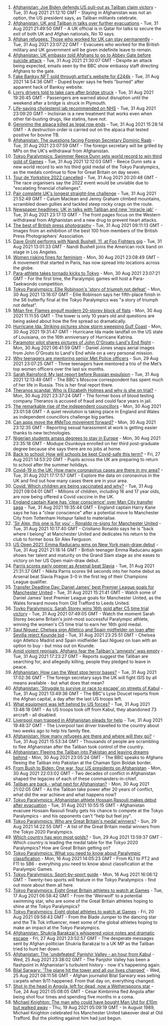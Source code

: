 1. [Afghanistan: Joe Biden defends US pull-out as Taliban claim victory](https://www.bbc.co.uk/news/world-asia-58403735?at_medium=RSS&at_campaign=KARANGA) - Tue, 31 Aug 2021 21:12:10 GMT - Staying in Afghanistan was not an option, the US president says, as Taliban militants celebrate.
2. [Afghanistan: UK and Taliban in talks over further evacuations](https://www.bbc.co.uk/news/uk-58403050?at_medium=RSS&at_campaign=KARANGA) - Tue, 31 Aug 2021 21:49:50 GMT - A UK official is in Qatar for talks to secure the exit of both UK and Afghan nationals, No 10 says.
3. [Afghan refugees: Those who worked for UK can stay permanently](https://www.bbc.co.uk/news/uk-58402721?at_medium=RSS&at_campaign=KARANGA) - Tue, 31 Aug 2021 23:07:22 GMT - Evacuees who worked for the British military and UK government will be given indefinite leave to remain.
4. [Afghanistan: UK embassy told Afghans to go to Abbey Gate before suicide attack](https://www.bbc.co.uk/news/uk-58403047?at_medium=RSS&at_campaign=KARANGA) - Tue, 31 Aug 2021 21:30:07 GMT - Despite an attack being expected, emails seen by the BBC show embassy staff directing Afghans to the gate.
5. [Fake Banksy NFT sold through artist's website for £244k](https://www.bbc.co.uk/news/technology-58399338?at_medium=RSS&at_campaign=KARANGA) - Tue, 31 Aug 2021 14:54:36 GMT - Duped buyer says he feels "burned" after apparent hack of Banksy website.
6. [Lorry drivers told to take care after bridge struck](https://www.bbc.co.uk/news/uk-england-devon-58402488?at_medium=RSS&at_campaign=KARANGA) - Tue, 31 Aug 2021 19:26:45 GMT - Passengers are warned about disruption until the weekend after a bridge is struck in Plymouth.
7. [Life-saving cholesterol jab recommended on NHS](https://www.bbc.co.uk/news/health-58393866?at_medium=RSS&at_campaign=KARANGA) - Tue, 31 Aug 2021 23:09:20 GMT - Inclisiran is a new treatment that works even when other fat-busting drugs, like statins, have not.
8. [Geronimo the alpaca killed as legal row ends](https://www.bbc.co.uk/news/uk-england-bristol-58255378?at_medium=RSS&at_campaign=KARANGA) - Tue, 31 Aug 2021 15:28:14 GMT - A destruction order is carried out on the alpaca that tested positive for bovine TB.
9. [Afghanistan: The questions facing Foreign Secretary Dominic Raab](https://www.bbc.co.uk/news/uk-politics-58393309?at_medium=RSS&at_campaign=KARANGA) - Tue, 31 Aug 2021 23:07:59 GMT - The foreign secretary will be grilled by MPs on the UK's withdrawal from Afghanistan.
10. [Tokyo Paralympics: Swimmer Reece Dunn sets world record to win third gold of Games](https://www.bbc.co.uk/sport/disability-sport/58390965?at_medium=RSS&at_campaign=KARANGA) - Tue, 31 Aug 2021 12:12:03 GMT - Reece Dunn sets a new world record to win his third gold medal of the Tokyo Paralympics, as the medals continue to flow for Great Britain on day seven.
11. [Tour de Yorkshire 2022 cancelled](https://www.bbc.co.uk/news/uk-england-58402911?at_medium=RSS&at_campaign=KARANGA) - Tue, 31 Aug 2021 20:20:48 GMT - The race organisers say the 2022 event would be unviable due to "escalating financial challenges".
12. [Pair complete UK's longest straight-line challenge](https://www.bbc.co.uk/news/uk-scotland-58400061?at_medium=RSS&at_campaign=KARANGA) - Tue, 31 Aug 2021 21:52:49 GMT - Calum Maclean and Jenny Graham climbed mountains, scrambled down gullies and tackled steep rocky crags on the route.
13. [Newspaper headlines: UK in talks with Taliban and new 'miracle jab'](https://www.bbc.co.uk/news/blogs-the-papers-58403673?at_medium=RSS&at_campaign=KARANGA) - Tue, 31 Aug 2021 23:17:13 GMT - The front pages focus on the Western withdrawal from Afghanistan and a new drug to prevent heart attacks.
14. [The best of British press photography](https://www.bbc.co.uk/news/in-pictures-58392452?at_medium=RSS&at_campaign=KARANGA) - Tue, 31 Aug 2021 09:11:13 GMT - Images from an exhibition of the best 100 from members of the British Press Photographers' Association.
15. [Dave Grohl performs with Nandi Bushell, 11, at Foo Fighters gig](https://www.bbc.co.uk/news/uk-england-suffolk-58398324?at_medium=RSS&at_campaign=KARANGA) - Tue, 31 Aug 2021 13:01:33 GMT - Nandi Bushell joins the American rock band on stage in Los Angeles.
16. [Women risking fines for feminism](https://www.bbc.co.uk/news/uk-58322865?at_medium=RSS&at_campaign=KARANGA) - Mon, 30 Aug 2021 23:08:49 GMT - A movement that started in Paris, has now spread into locations across the globe.
17. [Para-athlete takes tornado kicks to Tokyo](https://www.bbc.co.uk/news/disability-58360385?at_medium=RSS&at_campaign=KARANGA) - Mon, 30 Aug 2021 23:07:21 GMT - For the first time, the Paralympic games will host a Para-Taekwondo competition.
18. [Tokyo Paralympics: Ellie Robinson's 'story of triumph not defeat'](https://www.bbc.co.uk/sport/disability-sport/58383911?at_medium=RSS&at_campaign=KARANGA) - Mon, 30 Aug 2021 13:16:07 GMT - Ellie Robinson says her fifth-place finish in the S6 butterfly final at the Tokyo Paralympics was "a story of triumph not defeat".
19. [Milan fire: Flames engulf modern 20-storey block of flats](https://www.bbc.co.uk/news/world-europe-58385014?at_medium=RSS&at_campaign=KARANGA) - Mon, 30 Aug 2021 11:11:55 GMT - The tower is only 10 years old and questions are being asked about how the fire spread so dramatically.
20. [Hurricane Ida: Striking pictures show storm sweeping Gulf Coast](https://www.bbc.co.uk/news/world-us-canada-58380820?at_medium=RSS&at_campaign=KARANGA) - Mon, 30 Aug 2021 19:31:47 GMT - Hurricane Ida made landfall on the US state of Louisiana, on the 16th anniversary of Hurricane Katrina.
21. [Paramotor pilot shares pictures of John O'Groats-Land's End flight](https://www.bbc.co.uk/news/uk-england-norfolk-58345631?at_medium=RSS&at_campaign=KARANGA) - Mon, 30 Aug 2021 06:41:59 GMT - Daniel Jones snaps aerial images from John O'Groats to Land's End while on a very personal mission.
22. [Why teenagers are mentoring senior Met Police officers](https://www.bbc.co.uk/news/uk-england-london-58351814?at_medium=RSS&at_campaign=KARANGA) - Sun, 29 Aug 2021 23:07:25 GMT - Three teenagers have mentored a trio of the Met’s top women officers over the last six months.
23. [Sarah Rainsford: My last report before Russian expulsion](https://www.bbc.co.uk/news/world-europe-58395121?at_medium=RSS&at_campaign=KARANGA) - Tue, 31 Aug 2021 12:13:49 GMT - The BBC's Moscow correspondent has spent much of her life in Russia. This is her final report there.
24. [Theranos scandal: Who is Elizabeth Holmes and why is she on trial?](https://www.bbc.co.uk/news/business-58336998?at_medium=RSS&at_campaign=KARANGA) - Mon, 30 Aug 2021 23:37:24 GMT - The former boss of blood testing company Theranos is accused of fraud and could face years in jail.
25. [The remarkable rise of the independent councillors](https://www.bbc.co.uk/news/uk-politics-58244507?at_medium=RSS&at_campaign=KARANGA) - Mon, 30 Aug 2021 23:01:58 GMT - A quiet revolution is taking place in England and Wales as independent councillors challenge big parties.
26. [Can apps move the #MeToo movement forward?](https://www.bbc.co.uk/news/business-58260533?at_medium=RSS&at_campaign=KARANGA) - Mon, 30 Aug 2021 23:12:35 GMT - Reporting sexual harassment at work is getting easier thanks to new technologies.
27. [Nigerian students amass degrees to stay in Europe](https://www.bbc.co.uk/news/world-africa-58319976?at_medium=RSS&at_campaign=KARANGA) - Mon, 30 Aug 2021 23:35:18 GMT - Modupe Osunkoya enrolled on her third post-graduate degree because she says there are no jobs at home.
28. [Back to school: How will schools be kept Covid-safe this term?](https://www.bbc.co.uk/news/education-51643556?at_medium=RSS&at_campaign=KARANGA) - Fri, 27 Aug 2021 14:53:20 GMT - Pupils across the UK are preparing to return to school after the summer holidays.
29. [Covid-19 in the UK: How many coronavirus cases are there in my area?](https://www.bbc.co.uk/news/uk-51768274?at_medium=RSS&at_campaign=KARANGA) - Tue, 31 Aug 2021 17:17:57 GMT - Explore the data on coronavirus in the UK and find out how many cases there are in your area.
30. [Covid: Which children are being vaccinated and why?](https://www.bbc.co.uk/news/health-57888429?at_medium=RSS&at_campaign=KARANGA) - Tue, 31 Aug 2021 08:04:01 GMT - Millions of children, including 16 and 17 year olds, are now being offered a Covid vaccine in the UK.
31. [England captain Kane has 'clear conscience' over Man City transfer saga](https://www.bbc.co.uk/sport/football/58400262?at_medium=RSS&at_campaign=KARANGA) - Tue, 31 Aug 2021 19:35:44 GMT - England captain Harry Kane says he has a "clear conscience" after a potential move to Manchester City from Tottenham Hotspur failed to materialise.
32. ['Sir Alex, this one is for you' - Ronaldo re-signs for Manchester United](https://www.bbc.co.uk/sport/football/58367537?at_medium=RSS&at_campaign=KARANGA) - Tue, 31 Aug 2021 10:17:40 GMT - Cristiano Ronaldo says he is "back where I belong" at Manchester United and dedicates his return to the club to former boss Sir Alex Ferguson.
33. [US Open 2021: Emma Raducanu wins on New York main-draw debut](https://www.bbc.co.uk/sport/tennis/58390546?at_medium=RSS&at_campaign=KARANGA) - Tue, 31 Aug 2021 21:18:14 GMT - British teenager Emma Raducanu again shows her talent and maturity on the Grand Slam stage as she eases to victory on her US Open main-draw debut.
34. [Parris scores early opener as Arsenal beat Slavia](https://www.bbc.co.uk/sport/football/58378045?at_medium=RSS&at_campaign=KARANGA) - Tue, 31 Aug 2021 21:31:37 GMT - Nikita Parris scores 94 seconds into her home debut as Arsenal beat Slavia Prague 3-0 in the first leg of their Champions League qualifier.
35. [Transfer Deadline Day: Daniel James' best Premier League goals for Manchester United](https://www.bbc.co.uk/sport/av/football/58396852?at_medium=RSS&at_campaign=KARANGA) - Tue, 31 Aug 2021 15:21:41 GMT - Watch some of Daniel James' best Premier League goals for Manchester United, as the Wales forward moves from Old Trafford to Leeds United.
36. [Toyko Paralympics: Sarah Storey wins 16th gold after C5 time trial victory](https://www.bbc.co.uk/sport/av/disability-sport/58393461?at_medium=RSS&at_campaign=KARANGA) - Tue, 31 Aug 2021 07:49:05 GMT - Watch the moment Sarah Storey became Britain's joint-most successful Paralympic athlete, winning the women's C5 time trial to earn her 16th gold medal.
37. [Saul Niguez: Chelsea sign Atletico and Spain midfielder on loan after Sevilla reject Kounde bid](https://www.bbc.co.uk/sport/football/58403958?at_medium=RSS&at_campaign=KARANGA) - Tue, 31 Aug 2021 23:25:51 GMT - Chelsea sign Atletico Madrid and Spain midfielder Saul Niguez on loan with an option to buy - but miss out on Kounde.
38. [Amid violent reprisals, Afghans fear the Taliban's 'amnesty' was empty](https://www.bbc.co.uk/news/world-asia-58395954?at_medium=RSS&at_campaign=KARANGA) - Tue, 31 Aug 2021 17:23:27 GMT - Reports suggest the Taliban are searching for, and allegedly killing, people they pledged to leave in peace.
39. [Afghanistan: How can the West stop terror bases?](https://www.bbc.co.uk/news/uk-58395371?at_medium=RSS&at_campaign=KARANGA) - Tue, 31 Aug 2021 17:02:36 GMT - The foreign secretary says the UK will fight ISIS by all means available - but what does that mean?
40. [Afghanistan: 'Struggle to survive or race to escape' on streets of Kabul](https://www.bbc.co.uk/news/world-asia-58393245?at_medium=RSS&at_campaign=KARANGA) - Tue, 31 Aug 2021 13:49:36 GMT - The BBC's Lyse Doucet reports from the Afghan capital, a day after the last US troops left.
41. [What equipment was left behind by US forces?](https://www.bbc.co.uk/news/world-58393763?at_medium=RSS&at_campaign=KARANGA) - Tue, 31 Aug 2021 13:48:18 GMT - As US troops took off from Kabul, they abandoned 73 aircraft - all disabled.
42. [Liverpool man trapped in Afghanistan pleads for help](https://www.bbc.co.uk/news/uk-england-merseyside-58395154?at_medium=RSS&at_campaign=KARANGA) - Tue, 31 Aug 2021 19:48:37 GMT - The Liverpool taxi driver travelled to the country about two weeks ago to help his family flee.
43. [Afghanistan: How many refugees are there and where will they go?](https://www.bbc.co.uk/news/world-asia-58283177?at_medium=RSS&at_campaign=KARANGA) - Tue, 31 Aug 2021 15:53:34 GMT - Thousands of people are scrambling to flee Afghanistan after the Taliban took control of the country.
44. [Afghanistan: Fleeing the Taliban into Pakistan and leaving dreams behind](https://www.bbc.co.uk/news/world-asia-58380551?at_medium=RSS&at_campaign=KARANGA) - Mon, 30 Aug 2021 23:05:24 GMT - The BBC speaks to Afghans fleeing the Taliban into Pakistan at the Chaman Spin Boldak border.
45. [From Bush to Biden: One war, four US presidents on Afghanistan](https://www.bbc.co.uk/news/world-us-canada-58352128?at_medium=RSS&at_campaign=KARANGA) - Mon, 30 Aug 2021 22:03:02 GMT - Two decades of conflict in Afghanistan shaped the legacies of each of these commanders-in-chief.
46. [Taliban are back - what next for Afghanistan?](https://www.bbc.co.uk/news/world-asia-49192495?at_medium=RSS&at_campaign=KARANGA) - Mon, 30 Aug 2021 21:02:05 GMT - As the Taliban take power after 20 years of conflict, what did the war achieve and what happens now?
47. [Tokyo Paralympics: Afghanistan athlete Hossain Rasouli makes debut after evacuation](https://www.bbc.co.uk/sport/disability-sport/58394964?at_medium=RSS&at_campaign=KARANGA) - Tue, 31 Aug 2021 10:55:15 GMT - Afghanistan evacuee Hossain Rasouli finally gets his chance to compete at the Tokyo Paralympics - and his opponents can't "help but feel joy".
48. [Tokyo Paralympics: Who are Great Britain's medal winners?](https://www.bbc.co.uk/sport/disability-sport/58267875?at_medium=RSS&at_campaign=KARANGA) - Sun, 29 Aug 2021 14:22:55 GMT - A list of the Great Britain medal winners from the Tokyo 2020 Paralympics.
49. [Which country has won most golds?](https://www.bbc.co.uk/sport/disability-sport/58267874?at_medium=RSS&at_campaign=KARANGA) - Sun, 29 Aug 2021 13:59:37 GMT - Which country is leading the medal table for the Tokyo 2020 Paralympics? How are Great Britain getting on?
50. [Tokyo Paralympics: What you need to know about Paralympic classification](https://www.bbc.co.uk/sport/disability-sport/57396986?at_medium=RSS&at_campaign=KARANGA) - Mon, 16 Aug 2021 14:05:23 GMT - From KL1 to PT2 and F11 to SB6 - everything you need to know about classification at the Paralympic Games.
51. [Tokyo Paralympics: Sport-by-sport guide](https://www.bbc.co.uk/sport/disability-sport/58228171?at_medium=RSS&at_campaign=KARANGA) - Mon, 16 Aug 2021 16:06:12 GMT - Twenty-two sports will feature in the Tokyo Paralympics - find out more about them all here.
52. [Tokyo Paralympics: Eight Great Britain athletes to watch at Games](https://www.bbc.co.uk/sport/disability-sport/58126396?at_medium=RSS&at_campaign=KARANGA) - Tue, 17 Aug 2021 06:58:42 GMT - From the 'Weirwolf' to a potential swimming star, who are some of the Great Britain athletes hoping to shine at the Tokyo Paralympics?
53. [Tokyo Paralympics: Eight global athletes to watch at Games](https://www.bbc.co.uk/sport/disability-sport/58203418?at_medium=RSS&at_campaign=KARANGA) - Fri, 20 Aug 2021 09:58:43 GMT - From the Blade Jumper to the dancing star and the Tik Tok influencer, meet some of the global athletes hoping to make an impact at the Tokyo Paralympics.
54. [Afghanistan: Shukria Barakzai's whispered voice notes and dramatic escape](https://www.bbc.co.uk/news/world-asia-58345901?at_medium=RSS&at_campaign=KARANGA) - Fri, 27 Aug 2021 23:52:57 GMT - The desperate messages sent by Afghan politician Shukria Barakzai to a UK MP as the Taliban tried to hunt her down.
55. [Afghanistan: The 'undefeated' Panjshir Valley - an hour from Kabul](https://www.bbc.co.uk/news/world-asia-58329527?at_medium=RSS&at_campaign=KARANGA) - Wed, 25 Aug 2021 23:38:02 GMT - The Panjshir Valley has been a flashpoint in Afghanistan's turbulent history - now it's happening again.
56. [Bilal Sarwary: 'The plane hit the tower and all our lives changed'](https://www.bbc.co.uk/news/world-south-asia-58071592?at_medium=RSS&at_campaign=KARANGA) - Wed, 25 Aug 2021 08:11:56 GMT - Afghan journalist Bilal Sarwary was selling carpets when 9/11 happened. From that day on, everything changed.
57. [Shot in the head in Angola, left for dead, now a Wetherspoons star](https://www.bbc.co.uk/news/uk-58266180?at_medium=RSS&at_campaign=KARANGA) - Tue, 24 Aug 2021 05:08:05 GMT - Cesar Kimbirima fled Angola after being shot four times and spending five months in a coma.
58. [Michael Knighton: The man who could have bought Man Utd for £10m but walked away](https://www.bbc.co.uk/sport/football/58233755?at_medium=RSS&at_campaign=KARANGA) - Thu, 19 Aug 2021 05:09:19 GMT - In August 1989, Michael Knighton celebrated his Manchester United takeover deal at Old Trafford. But the plotting against him had just begun.

